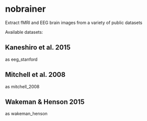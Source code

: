 # nobrainer
Extract fMRI and EEG brain images from a variety of public datasets

Available datasets:

## Kaneshiro et al. 2015
as eeg_stanford

## Mitchell et al. 2008 
as mitchell_2008

## Wakeman & Henson 2015
as wakeman_henson
